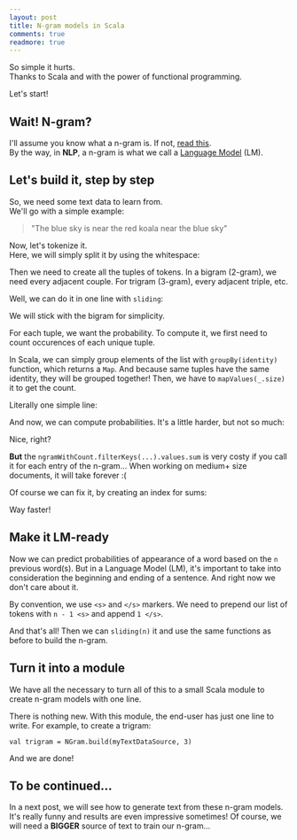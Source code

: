 ```yaml
---
layout: post
title: N-gram models in Scala
comments: true
readmore: true
---
```


So simple it hurts.  
Thanks to Scala and with the power of functional programming.  

Let's start!  

## Wait! N-gram?

I'll assume you know what a n-gram is. If not, <a href="https://en.wikipedia.org/wiki/N-gram" target="_blank">read this</a>.  
By the way, in **NLP**, a n-gram is what we call a <a href="https://en.wikipedia.org/wiki/Language_model#n-gram_models" target="_blank">Language Model</a> (LM).

## Let's build it, step by step

So, we need some text data to learn from.  
We'll go with a simple example:  

> "The blue sky is near the red koala near the blue sky"

Now, let's tokenize it.  
Here, we will simply split it by using the whitespace:  

<script src="https://gist.github.com/Cowa/005a3b44eb8450bc0315.js"></script>

Then we need to create all the tuples of tokens. In a bigram (2-gram), we need every adjacent couple. For trigram (3-gram), every adjacent triple, etc.  

Well, we can do it in one line with `sliding`: 

<script src="https://gist.github.com/Cowa/e75f0f3a4da4c4ccdb21.js"></script>

We will stick with the bigram for simplicity.

<script src="https://gist.github.com/Cowa/459b4471a7f192b1b41b.js"></script>

For each tuple, we want the probability. To compute it, we first need to count occurences of each unique tuple.  


In Scala, we can simply group elements of the list with `groupBy(identity)` function, which returns a `Map`. And because same tuples have the same identity, they will be grouped together! Then, we have to `mapValues(_.size)` it to get the count.  

Literally one simple line: 

<script src="https://gist.github.com/Cowa/12661077ab116d446e31.js"></script>

And now, we can compute probabilities. It's a little harder, but not so much:  

<script src="https://gist.github.com/Cowa/4b47b3b0e6d46a6cfa73.js"></script>

Nice, right?  

**But** the `ngramWithCount.filterKeys(...).values.sum` is very costy if you call it for each entry of the n-gram... 
When working on medium+ size documents, it will take forever :(

Of course we can fix it, by creating an index for sums: 

<script src="https://gist.github.com/Cowa/dfea4398eda88419cc70.js"></script>

Way faster!

## Make it LM-ready

Now we can predict probabilities of appearance of a word based on the `n` previous word(s). But in a Language Model (LM), it's important to take into consideration the beginning and ending of a sentence. And right now we don't care about it.

By convention, we use `<s>` and `</s>` markers. We need to prepend our list of tokens with `n - 1 <s>` and append `1 </s>`.

And that's all! Then we can `sliding(n)` it and use the same functions as before to build the n-gram.  

<script src="https://gist.github.com/Cowa/774b58cbe1e4ebc0abaf.js"></script>

## Turn it into a module

We have all the necessary to turn all of this to a small Scala module to create n-gram models with one line.

<script src="https://gist.github.com/Cowa/9432d825cbfcee57d708.js"></script>

There is nothing new. With this module, the end-user has just one line to write. For example, to create a trigram: 

`val trigram = NGram.build(myTextDataSource, 3)`

And we are done!

## To be continued...

In a next post, we will see how to generate text from these n-gram models. It's really funny and results are even impressive sometimes! Of course, we will need a **BIGGER** source of text to train our n-gram...
